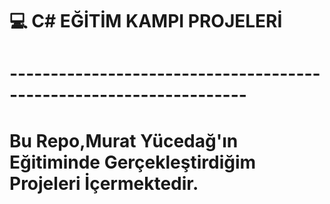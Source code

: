 # 💻 C# EĞİTİM KAMPI PROJELERİ
# -------------------------------------------------------------------
# Bu Repo,Murat Yücedağ'ın Eğitiminde Gerçekleştirdiğim Projeleri İçermektedir.

